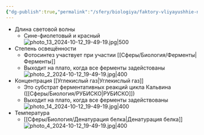 ```yaml
---
{"dg-publish":true,"permalink":"/sfery/biologiya/faktory-vliyayushhie-na-fotosintez/","tags":["Общаябиология"]}
---
```


- Длина световой волны
	- Сине-фиолетовый и красный
![photo_13_2024-10-12_19-49-19.jpg|500](/img/user/%D0%90%D1%80%D1%85%D0%B8%D0%B2/%D0%9A%D1%8D%D1%88/photo_13_2024-10-12_19-49-19.jpg)
- Степень освещённости
	- Фотосинтез участвует при участии [[Сферы/Биология/Ферменты\|Ферменты]]
	- Выходит на плато, когда все ферменты задейстованы
![photo_2_2024-10-12_19-49-19.jpg|400](/img/user/%D0%90%D1%80%D1%85%D0%B8%D0%B2/%D0%9A%D1%8D%D1%88/photo_2_2024-10-12_19-49-19.jpg)
- Концентрация [[Углекислый газ\|Углекислый газ]]
	- Это субстрат ферментативных реакций цикла Кальвина ([[Сферы/Биология/РУБИСКО\|РУБИСКО]])
	- Выходит на плато, когда все ферменты задействованы
![photo_14_2024-10-12_19-49-19.jpg|400](/img/user/%D0%90%D1%80%D1%85%D0%B8%D0%B2/%D0%9A%D1%8D%D1%88/photo_14_2024-10-12_19-49-19.jpg)
- Температура
	- [[Сферы/Биология/Денатурация белка\|Денатурация белка]] 
![photo_4_2024-10-12_19-49-19.jpg|400](/img/user/%D0%90%D1%80%D1%85%D0%B8%D0%B2/%D0%9A%D1%8D%D1%88/photo_4_2024-10-12_19-49-19.jpg)
